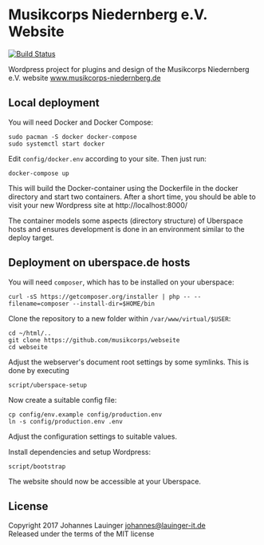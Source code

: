 # Musikcorps Niedernberg e.V. Website

[![Build Status](https://travis-ci.org/musikcorps/webseite.svg?branch=master)](https://travis-ci.org/musikcorps/webseite)

Wordpress project for plugins and design of the Musikcorps Niedernberg e.V. website www.musikcorps-niedernberg.de


## Local deployment

You will need Docker and Docker Compose:

```
sudo pacman -S docker docker-compose
sudo systemctl start docker
```

Edit `config/docker.env` according to your site. Then just run:

```
docker-compose up
```

This will build the Docker-container using the Dockerfile in the docker directory and start two containers. After a short time, you should be able to visit your new Wordpress site at http://localhost:8000/

The container models some aspects (directory structure) of Uberspace hosts and ensures development is done in an environment similar to the deploy target.


## Deployment on uberspace.de hosts

You will need `composer`, which has to be installed on your uberspace:

```
curl -sS https://getcomposer.org/installer | php -- --filename=composer --install-dir=$HOME/bin
```

Clone the repository to a new folder within `/var/www/virtual/$USER`:

```
cd ~/html/..
git clone https://github.com/musikcorps/webseite
cd webseite
```

Adjust the webserver's document root settings by some symlinks. This is done by executing

```
script/uberspace-setup
```

Now create a suitable config file:

```
cp config/env.example config/production.env
ln -s config/production.env .env
```

Adjust the configuration settings to suitable values.

Install dependencies and setup Wordpress:

```
script/bootstrap
```

The website should now be accessible at your Uberspace.


## License

Copyright 2017 Johannes Lauinger <johannes@lauinger-it.de>  
Released under the terms of the MIT license


